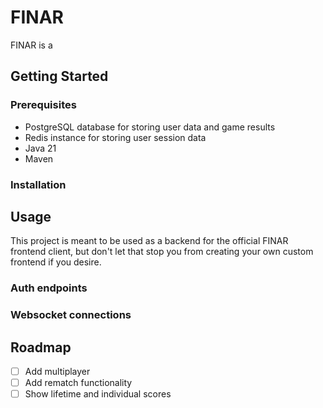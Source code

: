 # FINAR

FINAR is a 

## Getting Started

### Prerequisites

- PostgreSQL database for storing user data and game results
- Redis instance for storing user session data
- Java 21
- Maven

### Installation



## Usage

This project is meant to be used as a backend for the official FINAR frontend client, but don't let that stop you from
creating your own custom frontend if you desire.

### Auth endpoints

### Websocket connections

## Roadmap

- [ ] Add multiplayer
- [ ] Add rematch functionality
- [ ] Show lifetime and individual scores